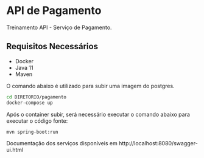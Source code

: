 # API de Pagamento

Treinamento API - Serviço de Pagamento.

## Requisitos Necessários

* Docker
* Java 11
* Maven

O comando abaixo é utilizado para subir uma imagem do postgres.
```bash
cd DIRETORIO/pagamento
docker-compose up
```

Após o container subir, será necessário executar o comando abaixo para executar o código fonte:
```bash
mvn spring-boot:run
```

Documentação dos serviços disponíveis em http://localhost:8080/swagger-ui.html